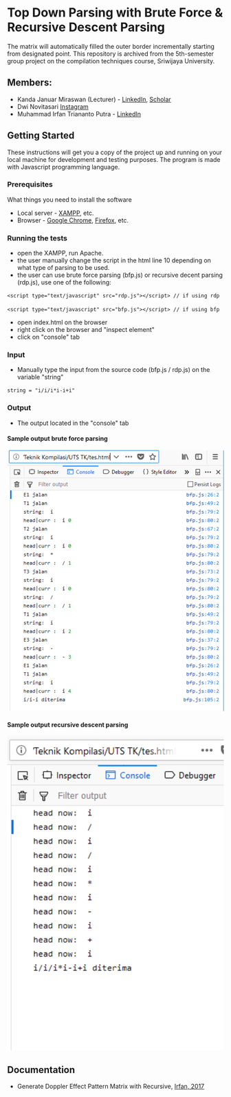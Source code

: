# Top Down Parsing with Brute Force & Recursive Descent Parsing

The matrix will automatically filled the outer border incrementally starting from designated point. This repository is archived from the 5th-semester group project on the compilation techniques course, Sriwijaya University.

## Members:

* Kanda Januar Miraswan (Lecturer) - [LinkedIn](https://www.linkedin.com/in/kandajm/), [Scholar](https://scholar.google.com/citations?user=4Bwuql8AAAAJ&hl=en)
* Dwi Novitasari [Instagram](https://www.instagram.com/dwinovi.s/)
* Muhammad Irfan Triananto Putra - [LinkedIn](https://www.linkedin.com/in/trianantoputra/)


## Getting Started

These instructions will get you a copy of the project up and running on your local machine for development and testing purposes. The program is made with Javascript programming language.

### Prerequisites

What things you need to install the software

* Local server - [XAMPP](https://www.apachefriends.org/index.html), etc.
* Browser - [Google Chrome](https://www.google.com/chrome/), [Firefox](https://www.mozilla.org/en-US/firefox/new/), etc.

### Running the tests

* open the XAMPP, run Apache.
* the user manually change the script in the html line 10 depending on what type of parsing to be used.
* the user can use brute force parsing (bfp.js) or recursive decent parsing (rdp.js), use one of the following:

```
<script type="text/javascript" src="rdp.js"></script> // if using rdp

<script type="text/javascript" src="bfp.js"></script> // if using bfp
```

* open index.html on the browser
* right click on the browser and "inspect element"
* click on "console" tab

### Input

* Manually type the input from the source code (bfp.js / rdp.js) on the variable "string"

```
string = "i/i/i*i-i+i"
```

### Output

* The output located in the "console" tab

#### Sample output brute force parsing

<p align="center">
  <img src="bfp.PNG" alt="output" width="738">
</p>

#### Sample output recursive descent parsing

<p align="center">
  <img src="rdp.PNG" alt="output" width="738">
</p>

## Documentation
* Generate Doppler Effect Pattern Matrix with Recursive, [Irfan, 2017](https://github.com/trianantoputra/top-down-parsing/blob/master/Muhammad%20Irfan_Dwi%20Novitasari_TOP%20DOWN%20PARSING.pdf)